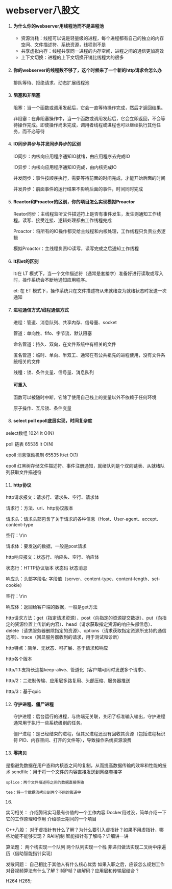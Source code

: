 # webserver八股文

1. #### 为什么你的webserver用线程池而不是进程池

   - 资源消耗：线程可以说是轻量级的进程，每个进程都有自己的独立的内存空间、文件描述符、系统资源，线程则不是
   - 共享虚拟内存：线程共享同一进程的内存空间，进程之间的通信更加高效
   - 上下文切换：进程的上下文切换开销比线程大的很多

2. #### 你的webserver的线程数不够了，这个时候来了一个新的http请求会怎么办

   排队等待、拒绝请求、动态扩展线程池

3. #### 阻塞和非阻塞

   阻塞：当一个函数或调用发起后，它会一直等待操作完成，然后才返回结果。

   非阻塞：在非阻塞操作中，当一个函数或调用发起后，它会立即返回，不会等待操作完成。即使操作尚未完成，调用者线程或进程也可以继续执行其他任务，而不必等待

4. #### IO同步异步与并发同步异步的区别

   IO同步：内核向应用程序通知IO就绪，由应用程序去完成IO

   IO异步：内核向应用程序通知IO完成，由内核完成IO

   并发同步：事件按顺序执行，需要等待前面的时间完成，才能开始后面的时间

   并发异步：前面事件的运行结果不影响后面的事件，时间同时完成

6. #### Reactor和Proactor的区别，你的项目怎么实现模拟Proactor

   Reator同步：主线程监听文件描述符上是否有事件发生，发生则通知工作线程。读写、接受连接、逻辑处理都由工作线程完成

   Proactor：将所有的IO操作都交给主线程和内核处理，工作线程只负责业务逻辑

   模拟Proactor：主线程负责IO读写，读写完成之后通知工作线程

7. #### lt和et的区别

   lt:在 LT 模式下，当一个文件描述符（通常是套接字）准备好进行读取或写入时，操作系统会不断地通知应用程序。

   et: 在 ET 模式下，操作系统只在文件描述符从未就绪变为就绪状态时发送一次通知

8. #### 进程通信方式/线程通信方式

   进程：管道、消息队列、共享内存、信号量、socket

   管道：单向性、fifo、字节流、默认阻塞

   命名管道：持久、双向，在文件系统中有相关的文件
   
   匿名管道：临时、单向、半双工、通常在有公共祖先的进程使用，没有文件系统相关的文件

   线程：锁、条件变量、信号量、消息队列

   #### 可重入

   函数可以被随时中断，它除了使用自己栈上的变量以外不依赖于任何环境

   原子操作、互斥锁、条件变量

10. #### select poll epoll底层实现，时间复杂度

   select数组 1024 lt O(N)

   poll 链表 65535  lt O(N)

   epoll 消息驱动机制 65535 lt/et O(1) 

   epoll 红黑树存储文件描述符、事件注册通知，就绪队列是个双向链表、从就绪队列获取文件描述符

11. #### http协议

   http请求报文：请求行、请求头、空行、请求体

   请求行：方法、uri、http协议版本

   请求头：请求头部包含了关于请求的各种信息（Host、User-agent、accept、content-type

   空行：\r\n

   请求体：要发送的数据，一般是post请求

   http响应报文：状态行、响应头、空行、响应体

   状态行：HTTP协议版本 状态码 状态消息

   响应头：头部字段名: 字段值（server、content-type、content-length、set-cookie）

   空行：\r\n

   响应体：返回给客户端的数据，一般是get方法

   http请求方法：get（指定请求资源）、post（向指定的资源提交数据）、put（向指定的资源位置上传新的内容）、head（请求获取指定资源的响应头部信息）、delete（请求服务器删除指定的资源）、options（请求获取指定资源所支持的通信选项）、trace（回显服务器收到的请求，用于测试和诊断）

   http特点：简单、无状态、可扩展、基于请求和响应

   http各个版本

   http/1.1:支持长连接keep-alive、管道化（客户端可同时发送多个请求）、
   
   http/2：二进制传输、应用层多路复用、头部压缩、服务器推送
   
   http/3：基于quic

12. #### 守护进程、僵尸进程

    守护进程：后台运行的进程，与终端无关联，关闭了标准输入输出，守护进程通常用于执行一些系统级别的任务。

    僵尸进程：是已经结束的进程，但其父进程还没有回收其资源（包括进程标识符 PID、内存空间、打开的文件等），导致操作系统资源浪费

14. #### 零拷贝

   是指避免数据在用户态和内核态之间的复制，从而提高数据传输的效率和性能的技术
    sendfile：用于将一个文件的内容直接发送到网络套接字

    splice：两个文件描述符之间的数据直接传输

    tee：将一个数据流拷贝到两个不同的管道中

16. 

实习相关：
介绍腾讯实习最有价值的一个工作内容
Docker用过没，简单介绍一下它的工作原理和作用
介绍硕士期间的一个项目

C++八股：
对于虚指针有什么了解？为什么要引入虚指针？如果不用虚指针，哪些功能不能够实现？
RAII机制
智能指针有了解吗？详细讲一讲

算法题：
两个栈实现一个队列
两个队列实现一个栈
非递归做法实现二叉树中序遍历（借助智能指针实现）

发散问题：
自己相比于其他人有什么核心优势
如果入职之后，应该怎么规划工作
对音视频算法有什么了解？I帧P帧？编解码？应用层和传输层结合？

H264 H265;
